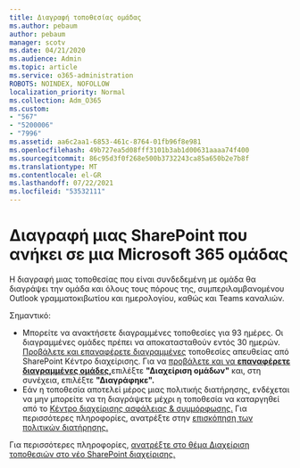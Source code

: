 ```yaml
---
title: Διαγραφή τοποθεσίας ομάδας
ms.author: pebaum
author: pebaum
manager: scotv
ms.date: 04/21/2020
ms.audience: Admin
ms.topic: article
ms.service: o365-administration
ROBOTS: NOINDEX, NOFOLLOW
localization_priority: Normal
ms.collection: Adm_O365
ms.custom:
- "567"
- "5200006"
- "7996"
ms.assetid: aa6c2aa1-6853-461c-8764-01fb96f8e981
ms.openlocfilehash: 49b727ea5d08fff3101b3ab1d00631aaaa74f400
ms.sourcegitcommit: 86c95d3f0f268e500b3732243ca85a650b2e7b8f
ms.translationtype: MT
ms.contentlocale: el-GR
ms.lasthandoff: 07/22/2021
ms.locfileid: "53532111"
---
```

# <a name="delete-a-sharepoint-site-that-belongs-to-a-microsoft-365-group"></a>Διαγραφή μιας SharePoint που ανήκει σε μια Microsoft 365 ομάδας

Η διαγραφή μιας τοποθεσίας που είναι συνδεδεμένη με ομάδα θα διαγράψει την ομάδα και όλους τους πόρους της, συμπεριλαμβανομένου Outlook γραμματοκιβωτίου και ημερολογίου, καθώς και Teams καναλιών.
  
Σημαντικό:

- Μπορείτε να ανακτήσετε διαγραμμένες τοποθεσίες για 93 ημέρες. Οι διαγραμμένες ομάδες πρέπει να αποκατασταθούν εντός 30 ημερών. [Προβάλετε και επαναφέρετε διαγραμμένες](https://admin.microsoft.com/sharepoint?page=recyclebin&modern=true) τοποθεσίες απευθείας από SharePoint Κέντρο διαχείρισης. Για να [προβάλετε και να **επαναφέρετε διαγραμμένες ομάδες,**](https://admin.microsoft.com/Adminportal/Home?source=applauncher#/deletedgroups)επιλέξτε **"Διαχείριση ομάδων"** και, στη συνέχεια, επιλέξτε **"Διαγράφηκε".**
- Εάν η τοποθεσία αποτελεί μέρος μιας πολιτικής διατήρησης, ενδέχεται να μην μπορείτε να τη διαγράψετε μέχρι η τοποθεσία να καταργηθεί από το [Κέντρο διαχείρισης ασφάλειας & συμμόρφωσης.](https://protection.office.com/?rfr=AdminCenter#/retention) Για περισσότερες πληροφορίες, ανατρέξτε στην [επισκόπηση των πολιτικών διατήρησης.](/microsoft-365/compliance/retention-policies)
  
Για περισσότερες πληροφορίες, [ανατρέξτε στο θέμα Διαχείριση τοποθεσιών στο νέο SharePoint διαχείρισης.](/sharepoint/manage-sites-in-new-admin-center)
